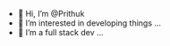 - 👋 Hi, I’m @Prithuk
- 👀 I’m interested in developing things ...
- 🌱 I’m a full stack dev ...

<!---
Prithuk/Prithuk is a ✨ special ✨ repository because its `README.md` (this file) appears on your GitHub profile.
You can click the Preview link to take a look at your changes.
--->
